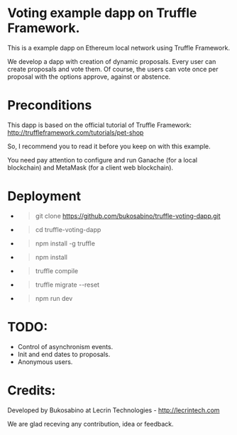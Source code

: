 # Voting example dapp on Truffle Framework.

This is a example dapp on Ethereum local network using Truffle Framework.

We develop a dapp with creation of dynamic proposals. Every user can create proposals and vote them. Of course, the users can vote once per proposal with the options approve, against or abstence.

# Preconditions

This dapp is based on the official tutorial of Truffle Framework: http://truffleframework.com/tutorials/pet-shop

So, I recommend you to read it before you keep on with this example.

You need pay attention to configure and run Ganache (for a local blockchain) and MetaMask (for a client web blockchain).

# Deployment

* >git clone https://github.com/bukosabino/truffle-voting-dapp.git
* >cd truffle-voting-dapp
* >npm install -g truffle
* >npm install
* >truffle compile
* >truffle migrate --reset
* >npm run dev

# TODO:

* Control of asynchronism events.
* Init and end dates to proposals.
* Anonymous users.

# Credits:

Developed by Bukosabino at Lecrin Technologies - http://lecrintech.com

We are glad receving any contribution, idea or feedback.
